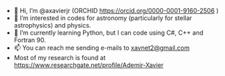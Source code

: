 - 👋 Hi, I’m @axavierjr (ORCHID https://orcid.org/0000-0001-9160-2506 )
- 👀 I’m interested in codes for astronomy (particularly for stellar astrophysics) and physics.
- 🌱 I’m currently learning Python, but I can code using  C#, C++ and Fortran 90. 
- 📫 You can reach me sending e-mails to xavnet2@gmail.com
- Most of my research is found at https://www.researchgate.net/profile/Ademir-Xavier 

<!---
axavierjr/axavierjr is a ✨ special ✨ repository because its `README.md` (this file) appears on your GitHub profile.
You can click the Preview link to take a look at your changes.
--->
